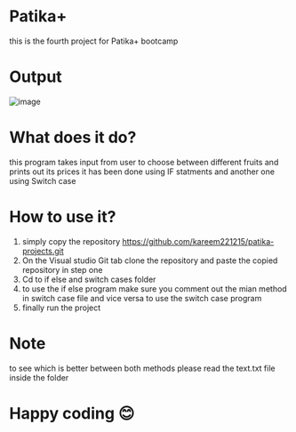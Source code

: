 # Patika+
this is the fourth project for Patika+ bootcamp
# Output
![image](https://github.com/user-attachments/assets/2730b330-c306-4111-bf1a-adb0e201b219)
# What does it do?
this program takes input from user to choose between  different fruits and prints out its prices
it has been done using IF statments and another one using Switch case
# How to use it?
  1. simply copy the repository https://github.com/kareem221215/patika-projects.git
  2. On the Visual studio Git tab clone the repository and paste the copied repository in step one
  3. Cd to if else and switch cases folder
  4. to use the if else program make sure you comment out the mian method in switch case file and vice versa to use the switch case program
  5. finally run the project
# Note
to see which is better between both methods please read the text.txt file inside the folder
# Happy coding 😊
